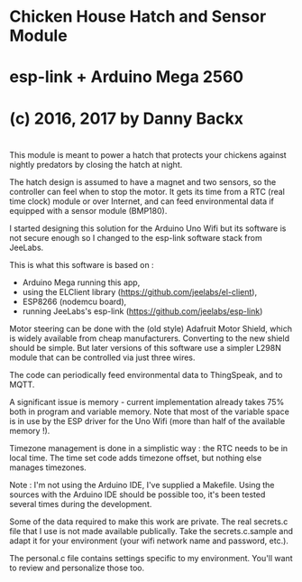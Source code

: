 #
# Chicken House Hatch and Sensor Module
#
# esp-link + Arduino Mega 2560
#
# (c) 2016, 2017 by Danny Backx
#

This module is meant to power a hatch that protects your chickens against nightly predators
by closing the hatch at night.

The hatch design is assumed to have a magnet and two sensors, so the controller can feel
when to stop the motor. It gets its time from a RTC (real time clock) module or over Internet,
and can feed environmental data if equipped with a sensor module (BMP180).

I started designing this solution for the Arduino Uno Wifi but its software is not secure enough so I changed to the esp-link software stack from JeeLabs.

This is what this software is based on :
- Arduino Mega running this app,
- using the ELClient library (https://github.com/jeelabs/el-client),
- ESP8266 (nodemcu board),
- running JeeLabs's esp-link (https://github.com/jeelabs/esp-link)

Motor steering can be done with the (old style) Adafruit Motor Shield, which is widely
available from cheap manufacturers. Converting to the new shield should be simple.
But later versions of this software use a simpler L298N module that can be controlled via just
three wires.

The code can periodically feed environmental data to ThingSpeak, and to MQTT.

A significant issue is memory - current implementation already takes 75% both in program and
variable memory. Note that most of the variable space is in use by the ESP driver for the
Uno Wifi (more than half of the available memory !).

Timezone management is done in a simplistic way : the RTC needs to be in local time.
The time set code adds timezone offset, but nothing else manages timezones.

Note : I'm not using the Arduino IDE, I've supplied a Makefile. Using the sources
with the Arduino IDE should be possible too, it's been tested several times during
the development.

Some of the data required to make this work are private. The real secrets.c file that
I use is not made available publically. Take the secrets.c.sample and adapt it for your
environment (your wifi network name and password, etc.).

The personal.c file contains settings specific to my environment. You'll want to review
and personalize those too.

